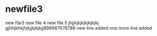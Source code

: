 # newfile3
new file3
new file 4
new file 5
jhjjkjkjkjkjkjkjkj
gjhhjkhkjhjkjjkjkjkjj898987676788
new line added
one more line added
